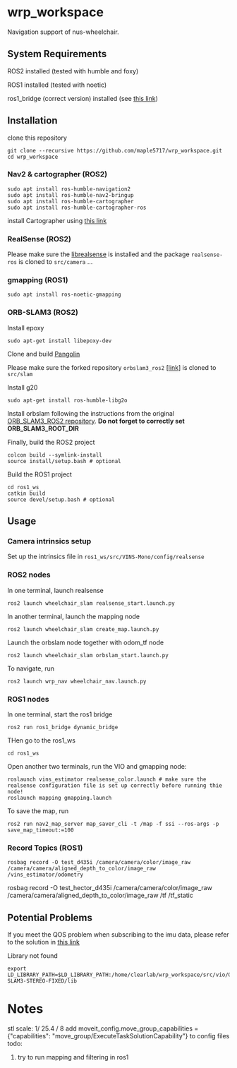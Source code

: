 # wrp_workspace #
Navigation support of nus-wheelchair. 

## System Requirements ##
ROS2 installed (tested with humble and foxy)

ROS1 installed (tested with noetic)

ros1_bridge (correct version) installed (see [this link](https://github.com/ros2/ros1_bridge))

## Installation ##
clone this repository 
```
git clone --recursive https://github.com/maple5717/wrp_workspace.git
cd wrp_workspace 
```
### Nav2 & cartographer (ROS2) ###
<!-- Please refer to the [installation guide](https://docs.nav2.org/getting_started/index.html) -->
```
sudo apt install ros-humble-navigation2
sudo apt install ros-humble-nav2-bringup
sudo apt install ros-humble-cartographer
sudo apt install ros-humble-cartographer-ros
```
install Cartographer using [this link](https://ros2-industrial-workshop.readthedocs.io/en/latest/_source/navigation/ROS2-Cartographer.html)


### RealSense (ROS2) ###
Please make sure the [librealsense](https://github.com/IntelRealSense/librealsense) is installed and the package ```realsense-ros``` is cloned to ```src/camera```
...

### gmapping (ROS1) ###
```
sudo apt install ros-noetic-gmapping
```

<!-- ### VIO (ROS1) ###
In this project, we use the HKUST VINS-Mono VIO. Please follow the guidance in this [forked repository](https://github.com/maple5717/VINS-Mono) to build up the dependencies.  -->

### ORB-SLAM3 (ROS2) ###
 Install epoxy
```
sudo apt-get install libepoxy-dev
```
Clone and build [Pangolin](https://github.com/stevenlovegrove/Pangolin)


Please make sure the forked repository ```orbslam3_ros2```  [[link](github.com/maple5717/orbslam3_ros2)] is cloned to ```src/slam```

Install g20
```
sudo apt-get install ros-humble-libg2o
```
Install orbslam following the instructions from the original [ORB_SLAM3_ROS2 repository](github.com/zang09/ORB_SLAM3_ROS2). **Do not forget to correctly set ORB_SLAM3_ROOT_DIR**



Finally, build the ROS2 project 
```
colcon build --symlink-install
source install/setup.bash # optional
```

Build the ROS1 project 
```
cd ros1_ws
catkin build
source devel/setup.bash # optional
```


## Usage ##
### Camera intrinsics setup ###
<!-- Please set up the camera intrinsics in ```src/slam/wheelchair_slam/config/RealSense_D435i.yaml``` -->
Set up the intrinsics file in ```ros1_ws/src/VINS-Mono/config/realsense```


### ROS2 nodes ###
In one terminal, launch realsense
<!-- ```
ros2 launch realsense2_camera rs_launch.py   unite_imu_method:=2 align_depth.enable:=true enable_accel:=true enable_gyro:=true 
``` -->
```
ros2 launch wheelchair_slam realsense_start.launch.py
```
In another terminal, launch the mapping node
```
ros2 launch wheelchair_slam create_map.launch.py
```
Launch the orbslam node together with odom_tf node
```
ros2 launch wheelchair_slam orbslam_start.launch.py
```
To navigate, run
```
ros2 launch wrp_nav wheelchair_nav.launch.py 
```

### ROS1 nodes ###
In one terminal, start the ros1 bridge 
```
ros2 run ros1_bridge dynamic_bridge 
```

THen go to the ros1_ws
```
cd ros1_ws
```
Open another two terminals, run the VIO and gmapping node: 
```
roslaunch vins_estimator realsense_color.launch # make sure the realsense configuration file is set up correctly before running thie node! 
roslaunch mapping gmapping.launch
```

To save the map, run 
```
ros2 run nav2_map_server map_saver_cli -t /map -f ssi --ros-args -p save_map_timeout:=100
```

### Record Topics (ROS1) ###
```
rosbag record -O test_d435i /camera/camera/color/image_raw /camera/camera/aligned_depth_to_color/image_raw  /vins_estimator/odometry 
```
rosbag record -O test_hector_d435i /camera/camera/color/image_raw /camera/camera/aligned_depth_to_color/image_raw /tf /tf_static

## Potential Problems ##
If you meet the QOS problem when subscribing to the imu data, please refer to the solution in [this link](https://github.com/IntelRealSense/realsense-ros/issues/3033#issuecomment-1983139591)

Library not found
```
export LD_LIBRARY_PATH=$LD_LIBRARY_PATH:/home/clearlab/wrp_workspace/src/vio/ORB-SLAM3-STEREO-FIXED/lib
```



# Notes #
stl scale: 1/ 25.4 / 8
add moveit_config.move_group_capabilities = {"capabilities": "move_group/ExecuteTaskSolutionCapability"} to config files
todo: 
1. try to run mapping and filtering in ros1
